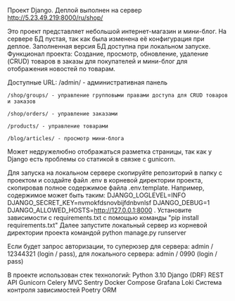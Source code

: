 Проект Django.
Деплой выполнен на сервер http://5.23.49.219:8000/ru/shop/

Это проект представляет небольшой интернет-магазин и мини-блог. На сервере БД пустая, так как была изменена её конфигурация при деплое. Заполненная версия БД доступна при локальном запуске. Функционал проекта:
Создание, просмотр, обновление, удаление (CRUD) товаров в заказы для покупателей и мини-блог для отображения новостей по товарам.

Доступные URL:
    /admin/ - административная панель

    /shop/groups/ - управление групповыми правами доступа для CRUD товаров и заказов

    /shop/orders/ - управление заказами

    /products/ - управление товарами

    /blog/articles/ - просмотр мини-блога

Может недружелюбно отображаться разметка страницы, так как у Django есть проблемы со статикой в связке с gunicorn. 

Для запуска на локальном сервере скопируйте репозиторий в папку с проектом и создайте файл .env в корневой директории проекта, скопировав полное содержимое файла .env.template. Например, содержимое может быть таким: DJANGO_LOGLEVEL=INFO
DJANGO_SECRET_KEY=nvmokfdsnovbijfdnbvnlsf
DJANGO_DEBUG=1
DJANGO_ALLOWED_HOSTS=http://127.0.0.1:8000 .
Установите зависимости с requirements.txt с помощью команды "pip install requirements.txt"
Далее запустите локальный сервер из корневой директории проекта командой python manage.py runserver

Если будет запрос авторизации, то суперюзер для сервера: admin / 12344321 (login / pass), для локального сервера: admin / 0990 (login / pass)

В проекте использован стек технологий:
Python 3.10
Django (DRF)
REST API
Gunicorn
Celery
MVC
Sentry
Docker Compose
Grafana Loki
Система контроля зависимостей Poetry
ORM



